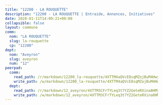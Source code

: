 ```yaml
---
title: "12200 - LA ROUQUETTE"
description: "12200 - LA ROUQUETTE | Entraide, Annonces, Initiatives"
date: 2020-01-11T14:09:21+09:00
collapsible: false
layout: commune
comm:
  nom: "LA ROUQUETTE"
  slug: la-rouquette
  cp: "12200"
dept:
  nom: "Aveyron"
  slug: aveyron
  num: "12"
peerpad:
  comm:
    read_path: /r/markdown/12200_la-rouquette/4XTTM4aQVcE8sqMZojBuM4Hwy8rnEkpke6c5e61QJpMqPFbd4
    write_path: /w/markdown/12200_la-rouquette/4XTTM4aQVcE8sqMZojBuM4Hwy8rnEkpke6c5e61QJpMqPFbd4-K3TgU1eC8S22iMWond15BGTP9pF2SPMHk7wZnfgU5you3jMopwDe1d33SDUWJXqropQAbrEMXNvjfPMQMwo1vLMDRyKVnThKuepdS6AwydYFJ5drEwt8EXePiZa1jmpUMddCijRL
  dept:
    read_path: /r/markdown/12_aveyron/4XTTM3CFrTYLeq3t7YZ2GeteRXina8HMy585xLdATaEm28gJq
    write_path: /w/markdown/12_aveyron/4XTTM3CFrTYLeq3t7YZ2GeteRXina8HMy585xLdATaEm28gJq-K3TgUfu3tdsvnJNzfCjLcQBm4uQ83gag77qnaAo9pjUvbpQyfAVAxJdyULKffeJFVcGHHVraYZNVQhiGBeBUKBFLy2Vr8dapgU6tQCmoJQ6dgnoqRGmK9bSxqhW9VArfxRuTPcgV
---
```


